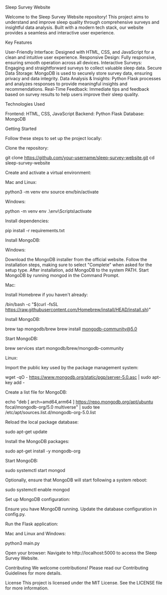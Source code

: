  Sleep Survey Website

 Welcome to the Sleep Survey Website repository! This project aims to understand and improve sleep quality through comprehensive surveys and insightful data analysis. 
 Built with a modern tech stack, our website provides a seamless and interactive user experience.

 Key Features

User-Friendly Interface: Designed with HTML, CSS, and JavaScript for a clean and intuitive user experience.
Responsive Design: Fully responsive, ensuring smooth operation across all devices.
Interactive Surveys: Engaging and straightforward surveys to collect valuable sleep data.
Secure Data Storage: MongoDB is used to securely store survey data, ensuring privacy and data integrity.
Data Analysis & Insights: Python Flask processes and analyzes responses to provide meaningful insights and recommendations.
Real-Time Feedback: Immediate tips and feedback based on survey results to help users improve their sleep quality.

Technologies Used

Frontend: HTML, CSS, JavaScript
Backend: Python Flask
Database: MongoDB

Getting Started

Follow these steps to set up the project locally:

Clone the repository:

git clone https://github.com/your-username/sleep-survey-website.git
cd sleep-survey-website

Create and activate a virtual environment:

Mac and Linux:

python3 -m venv env
source env/bin/activate

Windows:

python -m venv env
.\env\Scripts\activate

Install dependencies:

pip install -r requirements.txt

Install MongoDB:

Windows:

Download the MongoDB installer from the official website.
Follow the installation steps, making sure to select "Complete" when asked for the setup type.
After installation, add MongoDB to the system PATH.
Start MongoDB by running mongod in the Command Prompt.

Mac:

Install Homebrew if you haven't already:

/bin/bash -c "$(curl -fsSL https://raw.githubusercontent.com/Homebrew/install/HEAD/install.sh)"

Install MongoDB:

brew tap mongodb/brew
brew install mongodb-community@5.0

Start MongoDB:

brew services start mongodb/brew/mongodb-community

Linux:

Import the public key used by the package management system:

wget -qO - https://www.mongodb.org/static/pgp/server-5.0.asc | sudo apt-key add -

Create a list file for MongoDB:

echo "deb [ arch=amd64,arm64 ] https://repo.mongodb.org/apt/ubuntu focal/mongodb-org/5.0 multiverse" | sudo tee /etc/apt/sources.list.d/mongodb-org-5.0.list

Reload the local package database:

sudo apt-get update

Install the MongoDB packages:

sudo apt-get install -y mongodb-org

Start MongoDB:

sudo systemctl start mongod

Optionally, ensure that MongoDB will start following a system reboot:

sudo systemctl enable mongod

Set up MongoDB configuration:

Ensure you have MongoDB running.
Update the database configuration in config.py.

Run the Flask application:

Mac and Linux and Windows:

python3 main.py

Open your browser:
Navigate to http://localhost:5000 to access the Sleep Survey Website.

Contributing
We welcome contributions! Please read our Contributing Guidelines for more details.

License
This project is licensed under the MIT License. See the LICENSE file for more information.

